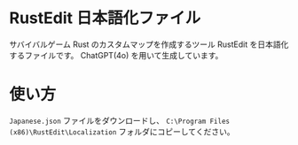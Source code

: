 # RustEdit 日本語化ファイル

サバイバルゲーム Rust のカスタムマップを作成するツール RustEdit を日本語化するファイルです。
ChatGPT(4o) を用いて生成しています。

# 使い方

```Japanese.json``` ファイルをダウンロードし、 ```C:\Program Files (x86)\RustEdit\Localization``` フォルダにコピーしてください。
